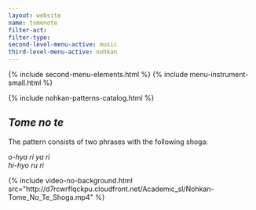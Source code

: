 ```yaml
---
layout: website
name: tomenote
filter-act:
filter-type:
second-level-menu-active: music
third-level-menu-active: nohkan
---
```


{% include second-menu-elements.html %}
{% include menu-instrument-small.html %}


<main class="page-content">
<div class="wrapper sidebar-contents">
  <aside class="sidebar-contents__table">
    {% include nohkan-patterns-catalog.html %}
  </aside>
  <section class="sidebar-contents__section">
  <div class="text-container">
    <h2><em>Tome no te</em></h2>
    <p>The pattern consists of two phrases with the following shoga:</p><p>
<em>o-hya ri ya ri<br>
hi-hyo ru ri
</em>
</p>
{% include video-no-background.html
  src="http://d7rcwrflqckpu.cloudfront.net/Academic_sl/Nohkan-Tome_No_Te_Shoga.mp4"
%}
  </div>
  </section>
  </div>
</main>
